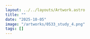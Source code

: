 ```yaml
---
layout: ../../layouts/Artwork.astro
title: ""
date: "2025-10-05"
image: "/artworks/0533_study_4.png"
tags: []
---
```


